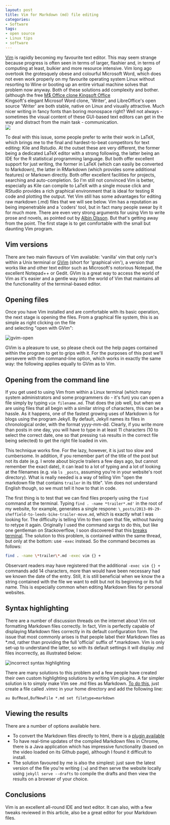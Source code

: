 ```yaml
---
layout: post
title: Vim for Markdown (md) file editing
categories:
- Software
tags:
- open source
- Linux tips
- software
---
```


[Vim](http://www.vim.org/) is rapidly becoming my favourite text editor. This may seem strange
because progress is often seen in terms of larger, flashier and, in terms of computing at least,
bulkier and more resource intensive. Vim long ago overtook the grotesquely obese and colourful
Microsoft Word, which does not even work properly on my favourite operating system Linux without
resorting to Wine or booting up an entire virtual machine solves that problem now anyway. Both of these solutions add complexity
and bother.(although the 
free [M$ Office clone Kingsoft Office](http://www.noobslab.com/2013/05/microsoft-office-alternative-kingsoft.html)  
Kingsoft's elegant Microsof Word clone, 'Writer', and LibreOffice's open source 'Writer'
are both stable, native on Linux and visually attractive. Much nicer writing in fancy fonts than
boring monospace right? Well not always - sometimes the visual content of these GUI-based text
editors can get in the way and distract from the main task - communication.
<br><a href="http://www.zimagez.com/zimage/screenshot-311013-162900.php">
  <img src="http://www.zimagez.com/miniature/screenshot-311013-162900.php" />
  </a>

To deal with this issue, some people prefer to write their work in LaTeX, which brings me to the
final and hardest-to-beat competitors for text editing: Kile and Rstudio. At the outset these are
very different, the former being a dedicated LaTeX editor with a strong following, the latter being
an IDE for the R statistical programming language. But both offer excellent support for just
writing, the former in LaTeX (which can easily be converted to Markdown), the latter in RMarkdown
(which provides some additional features) or Markown directly. Both offer excellent facilities for
projects, searching and auto-completion. So I'm still not convinced Vim is better, especially as
Kile can compile to LaTeX with a single mouse click and RStudio provides a rich graphical
environment that is ideal for testing R code and plotting the output. Yet Vim still has some
advantages for editing raw markdown (.md) files that we will see below. Vim has a reputation as
being impenetrable and a 'coders' tool, but in fact many people swear by it for much more. There are
even very strong arguments for using Vim to write prose and novels, as pointed out by [Albin
Olsson](http://alols.github.io/2012/11/07/writing-prose-with-vim/). But that's getting away from the
point. The first stage is to get comfortable with the small but daunting Vim program.

## Vim versions
There are two main flavours of Vim available: 'vanilla' vim that only run's within a Unix terminal
or [GVim](http://gvim.en.softonic.com/download) (short for 'graphical vim'), a version that works 
like and other text editor such as Microsoft's notorious Notepad,
the excellent Notepad++ or Gedit. GVim is a great way to access the world of Vim
 as it's easier and a gentle way into the world of Vim that maintains all the functionallity of
the terminal-based editor.

## Opening files
Once you have Vim installed and are comfortable with its basic operation, the next stage
is opening the files. From a graphical file system, this is as simple as right clicking on the file  
and selecting "open with GVim":

![gvim-open](https://dl.dropboxusercontent.com/u/15008199/Images-2-share/gvim-open.png)

GVim is a pleasure to use, so please check out the help pages contained within the program to get to grips 
with it. For the purposes of this post we'll persevere with the command-line option, which 
works in exactly the same way: the following applies equally to GVim as to Vim. 

## Opening from the command line
If you get used to using Vim from within a Linux terminal (which many system administrators and some
programmers do - it's fun) you can open a file simply by typing `vim filename.md`. That does the job
well, but when we are using files that all begin with a similar string of characters, this can be a
hassle. As it happens, one of the fastest growing uses of Markdown is for blogs using the program
Jekyll. By default, Jekyll names its files in chronological order, with the format yyyy-mm-dd.
Clearly, if you write more than posts in one day, you will have to type in at least 11 characters
(10 to select the correct date, one so that pressing `tab` results in the correct file being
selected) to get the right file loaded in vim. 

This technique works fine. For the lazy, however, it is just too slow and cumbersome. In addition,
if you remember part of the title of the post but not its date (e.g. I wrote about bicycle trailers
a few days ago, but cannot remember the exact date), it can lead to a lot of typing and a lot of
looking at the filenames (e.g. via `ls _posts`, assuming you're in your website's root directory).
What is really needed is a way of telling Vim "open the markdown file that contains `trailer` in its
title". Vim does not understand English though, so we must tell it how to that in code. 

The first thing is to test that we can find files properly using the `find` command at the terminal.
Typing `find . -name *trailer*.md'` in the root of my website, for example, generates a single
respone: `\_posts/2013-09-29-sheffield-to-leeds-bike-trailer-move.md`, which is exactly what I was
looking for. The difficulty is telling Vim to then open that file, without having to retype it
again. Originally I used the command xargs to do this, but like one gentleman on Stackoverflow, I
soon discovered that this [breaks
terminal](http://superuser.com/questions/336016/invoking-vi-through-find-xargs-breaks-my-terminal-why).
The solution to this problem, is contained within the same thread, but only at the bottom: use
`-exec` instead. So the command becomes as follows:

```bash
find . -name \*trailer\*.md -exec vim {} +
```

Observant readers may have registered that the additional `-exec vim {} +` commands add 14
characters, more than would have been necessary had we known the date of the entry. Still, it is
still beneficial when we know the a string contained with the file we want to edit but not its
beginning or its full name. This is especially common when editing Markdown files for personal
websites.

## Syntax highlighting 
There are a number of discussion threads on the internet about Vim not formatting Markdown 
files correctly. In fact, Vim is perfectly capable of displaying Markdown files correctly in 
its default configuration form. The issue that most commonly arises is that people label their
Markdown files as \*.md, rather than providing the full 'official' suffix of \*.markdown. Vim
is only set-up to understand the latter, so with its default settings it will display .md files
incorrectly, as illustrated below:

![incorrect syntax highlighting](https://dl.dropboxusercontent.com/u/15008199/Images-2-share/gvim-syntax-fail.png)

There are many solutions to this problem and a few people have created their own custom highlighting 
solutions by writing Vim plugins. A far simpler solution is to simply make Vim see .md files as 
Markdown. [To do this](http://stackoverflow.com/questions/10964681/enabling-markdown-highlighting-in-vim),
 just create a file called .vimrc in your home directory and add the following line:

```vim
au BufRead,BufNewFile *.md set filetype=markdown
```

## Viewing the results
There are a number of options available here. 
- To convert the Markdown files directly to html, 
there is a [plugin available](http://vimcasts.org/episodes/converting-markdown-to-structured-html-with-a-macro/)
- To have real-time updates of the compiled Markdown files in Chrome, there is a Java application which 
has impressive functionality (based on the video loaded on its Github page), although I found it difficult to install.
- The solution favoured by me is also the simplest: just save the latest version of the file you're writing (`:w`) 
and then serve the website locally using `jekyll serve --drafts` to compile the drafts and then view the results on a 
browser of your choice.

## Conclusions
Vim is an excellent all-round IDE and text editor. It can also, with a few tweaks reviewed in this article,
also be a great editor for your Markdown files.
